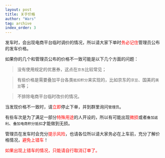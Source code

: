 ```yaml
---
layout: post
title: 关于价格
author: "Wars"
tag: archive
index_order: 3
---
```


发车时，会出现电商平台临时调价的情况，所以请大家下单时<font color = "#ff0000">务必记住</font>管理员公布的发车价格。   
   
   如果你的几个和管理员公布的价格不一致可能是以下几个方面的问题：   
   
>  没有使用规定的优惠券，这点在`京东`比较常见；   

>  有些价格是需要叠加平台各类`抵扣积分`来实现的，比如京东的`京豆`、国美的`美豆`等；   

>  不排除电商平台临时改价的情况。
   
   当发现价格不一致时，请<font color = "#ff0000">立即</font>停止下单，并到群里询问`管理员`。   
      
   有些车次是为了满足一部分<font color = "#ff0000">特殊用途</font>的人开设的，所以有可能出现<font color = "#ff0000">微损</font>或者`叠加返利`、`叠加电商积分抵扣`才能做到无损。
   
   管理员在发车时会充分<font color = "#ff0000">提示风险</font>，也请各位所以请大家务必在上车前，充分了解价格情况，<font color = "#ff0000">避免上错车</font>！
   
   <font color = "#ff0000">如果出现上错车的情况，只能请自行取消订单了。</font>
